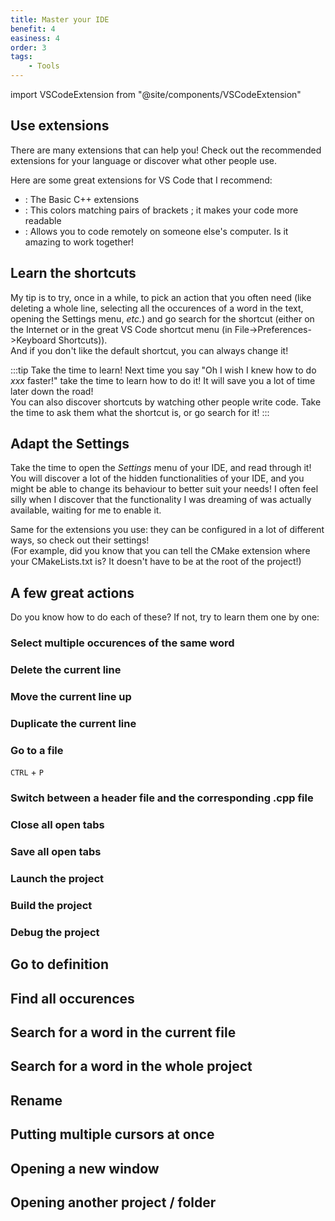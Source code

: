 ```yaml
---
title: Master your IDE
benefit: 4
easiness: 4
order: 3
tags:
    - Tools
---
```

import VSCodeExtension from "@site/components/VSCodeExtension"

## Use extensions

There are many extensions that can help you! Check out the recommended extensions for your language or discover what other people use.

Here are some great extensions for VS Code that I recommend:

- <VSCodeExtension id="ms-vscode.cpptools-extension-pack"/>: The Basic C++ extensions
- <VSCodeExtension id="coenraads.bracket-pair-colorizer-2"/>: This colors matching pairs of brackets ; it makes your code more readable
- <VSCodeExtension id="ms-vsliveshare.vsliveshare"/>: Allows you to code remotely on someone else's computer. Is it amazing to work together!

## Learn the shortcuts

My tip is to try, once in a while, to pick an action that you often need (like deleting a whole line, selecting all the occurences of a word in the text, opening the Settings menu, *etc.*) and go search for the shortcut (either on the Internet or in the great VS Code shortcut menu (in File->Preferences->Keyboard Shortcuts)).<br/>
And if you don't like the default shortcut, you can always change it!

:::tip
Take the time to learn! Next time you say "Oh I wish I knew how to do *xxx* faster!" take the time to learn how to do it! It will save you a lot of time later down the road!<br/>
You can also discover shortcuts by watching other people write code. Take the time to ask them what the shortcut is, or go search for it!
:::

## Adapt the Settings

Take the time to open the *Settings* menu of your IDE, and read through it! You will discover a lot of the hidden functionalities of your IDE, and you might be able to change its behaviour to better suit your needs! I often feel silly when I discover that the functionality I was dreaming of was actually available, waiting for me to enable it.

Same for the extensions you use: they can be configured in a lot of different ways, so check out their settings!<br/>
(For example, did you know that you can tell the CMake extension where your CMakeLists.txt is? It doesn't have to be at the root of the project!)

## A few great actions

Do you know how to do each of these? If not, try to learn them one by one:

### Select multiple occurences of the same word

### Delete the current line

### Move the current line up

### Duplicate the current line

### Go to a file

`CTRL` + `P`

### Switch between a header file and the corresponding .cpp file

### Close all open tabs

### Save all open tabs

### Launch the project

### Build the project

### Debug the project

## Go to definition

## Find all occurences

## Search for a word in the current file

## Search for a word in the whole project

## Rename

## Putting multiple cursors at once

## Opening a new window

## Opening another project / folder